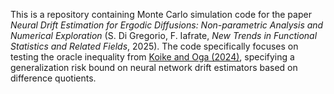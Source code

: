 This is a repository containing Monte Carlo simulation code for the paper _Neural Drift Estimation for Ergodic Diffusions: Non-parametric Analysis and Numerical Exploration_ (S. Di Gregorio, F. Iafrate, _New Trends in Functional Statistics and Related Fields_, 2025).
The code specifically focuses on testing the oracle inequality from [Koike and Oga (2024)](https://www.sciencedirect.com/science/article/abs/pii/S0304414923002120), 
specifying a generalization risk bound on neural network drift estimators based on difference quotients. 
